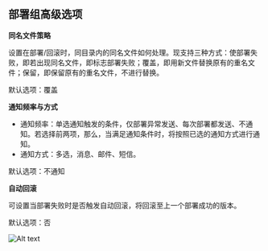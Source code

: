 ## 部署组高级选项

**同名文件策略**

设置在部署/回滚时，同目录内的同名文件如何处理。现支持三种方式：使部署失败，即若出现同名文件，即标志部署失败；覆盖，即用新文件替换原有的重名文件；保留，即保留原有的重名文件，不进行替换。

默认选项：覆盖

**通知频率与方式**

- 通知频率：单选通知触发的条件，仅部署异常发送、每次部署都发送、不通知。若选择前两项，那么，当满足通知条件时，将按照已选的通知方式进行通知。
- 通知方式：多选，消息、邮件、短信。

默认选项：不通知

**自动回滚**

可设置当部署失败时是否触发自动回滚，将回滚至上一个部署成功的版本。

默认选项：否


![Alt text](https://github.com/jdcloudcom/cn/blob/codedeploy/image/CodeDeploy/operation12.png)
